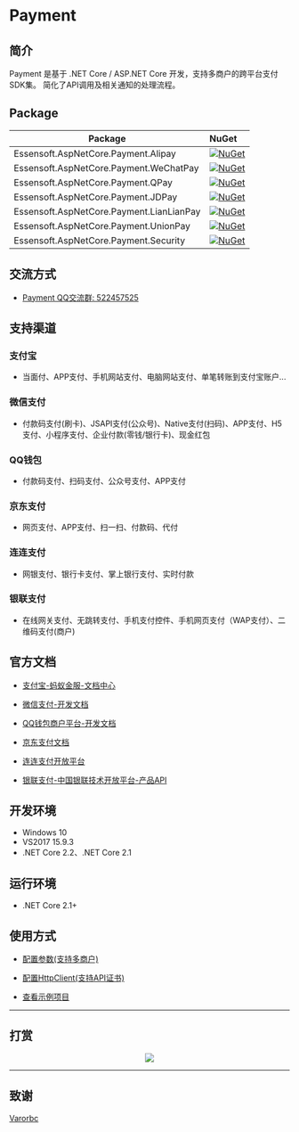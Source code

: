 # Payment

## 简介

Payment 是基于 .NET Core / ASP.NET Core 开发，支持多商户的跨平台支付SDK集。
简化了API调用及相关通知的处理流程。

## Package

Package  | NuGet 
-------- | :------------ 
Essensoft.AspNetCore.Payment.Alipay         | [![NuGet](https://img.shields.io/nuget/v/Essensoft.AspNetCore.Payment.Alipay.svg)](https://www.nuget.org/packages/Essensoft.AspNetCore.Payment.Alipay)
Essensoft.AspNetCore.Payment.WeChatPay      | [![NuGet](https://img.shields.io/nuget/v/Essensoft.AspNetCore.Payment.WeChatPay.svg)](https://www.nuget.org/packages/Essensoft.AspNetCore.Payment.WeChatPay)
Essensoft.AspNetCore.Payment.QPay           | [![NuGet](https://img.shields.io/nuget/v/Essensoft.AspNetCore.Payment.QPay.svg)](https://www.nuget.org/packages/Essensoft.AspNetCore.Payment.QPay)
Essensoft.AspNetCore.Payment.JDPay		    | [![NuGet](https://img.shields.io/nuget/v/Essensoft.AspNetCore.Payment.JDPay.svg)](https://www.nuget.org/packages/Essensoft.AspNetCore.Payment.JDPay)
Essensoft.AspNetCore.Payment.LianLianPay    | [![NuGet](https://img.shields.io/nuget/v/Essensoft.AspNetCore.Payment.LianLianPay.svg)](https://www.nuget.org/packages/Essensoft.AspNetCore.Payment.LianLianPay)
Essensoft.AspNetCore.Payment.UnionPay       | [![NuGet](https://img.shields.io/nuget/v/Essensoft.AspNetCore.Payment.UnionPay.svg)](https://www.nuget.org/packages/Essensoft.AspNetCore.Payment.UnionPay)
Essensoft.AspNetCore.Payment.Security       | [![NuGet](https://img.shields.io/nuget/v/Essensoft.AspNetCore.Payment.Security.svg)](https://www.nuget.org/packages/Essensoft.AspNetCore.Payment.Security)

## 交流方式
* [Payment QQ交流群: 522457525](https://shang.qq.com/wpa/qunwpa?idkey=aac56c8f02f54893267d3ac90787c1794a7687f3c31a923812a36b67c4ee6271)

## 支持渠道

### 支付宝

* 当面付、APP支付、手机网站支付、电脑网站支付、单笔转账到支付宝账户...

### 微信支付

* 付款码支付(刷卡)、JSAPI支付(公众号)、Native支付(扫码)、APP支付、H5支付、小程序支付、企业付款(零钱/银行卡)、现金红包

### QQ钱包

* 付款码支付、扫码支付、公众号支付、APP支付

### 京东支付
* 网页支付、APP支付、扫一扫、付款码、代付

### 连连支付
* 网银支付、银行卡支付、掌上银行支付、实时付款

### 银联支付
* 在线网关支付、无跳转支付、手机支付控件、手机网页支付（WAP支付）、二维码支付(商户)

## 官方文档

* [支付宝-蚂蚁金服-文档中心](https://docs.open.alipay.com/catalog)

* [微信支付-开发文档](https://pay.weixin.qq.com/wiki/doc/api/index.html)

* [QQ钱包商户平台-开发文档](https://qpay.qq.com/buss/qpaywiki.shtml)

* [京东支付文档](http://payapi.jd.com)

* [连连支付开放平台](http://open.lianlianpay.com)

* [银联支付-中国银联技术开放平台-产品API](https://open.unionpay.com/tjweb/api/list?tagId=20)

## 开发环境
* Windows 10
* VS2017 15.9.3
* .NET Core 2.2、.NET Core 2.1

## 运行环境
* .NET Core 2.1+

## 使用方式

* [配置参数(支持多商户)](docs/Configuration.md)

* [配置HttpClient(支持API证书)](docs/Using-HttpClient.md)

* [查看示例项目](samples/WebApplicationSample)

----

## 打赏

<p align="center">
    <img src="https://raw.githubusercontent.com/Essensoft/Payment/master/samples/WebApplicationSample/wwwroot/images/payment.png">
</p>

---

## 致谢

[Varorbc](https://github.com/Varorbc)
